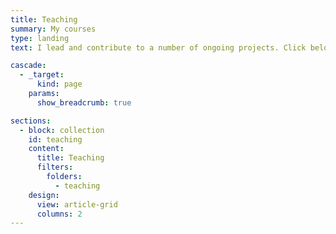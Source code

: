 ```yaml
---
title: Teaching
summary: My courses
type: landing
text: I lead and contribute to a number of ongoing projects. Click below to get a first glimpse at what I am up to!

cascade:
  - _target:
      kind: page
    params:
      show_breadcrumb: true

sections:
  - block: collection
    id: teaching
    content:
      title: Teaching
      filters:
        folders:
          - teaching
    design:
      view: article-grid
      columns: 2
---
```

